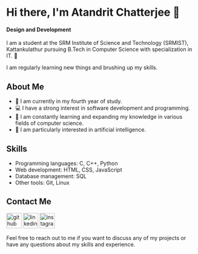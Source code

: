 # Hi there, I'm Atandrit Chatterjee 👋
#### Design and Development
I am a student at the SRM Institute of Science and Technology (SRMIST), Kattankulathur pursuing B.Tech in Computer Science with specialization in IT. 📡

I am regularly learning new things and brushing up my skills.

## About Me

- 🏫 I am currently in my fourth year of study.
- 💻 I have a strong interest in software development and programming.
- 🌱 I am constantly learning and expanding my knowledge in various fields of computer science.
- 🤖 I am particularly interested in artificial intelligence.


## Skills

- Programming languages: C, C++, Python
- Web development: HTML, CSS, JavaScript
- Database management: SQL
- Other tools: Git, Linux

## Contact Me

[<img src='https://cdn.jsdelivr.net/npm/simple-icons@3.0.1/icons/github.svg' alt='github' height='40'>](https://github.com/atandrit)  [<img src='https://cdn.jsdelivr.net/npm/simple-icons@3.0.1/icons/linkedin.svg' alt='linkedin' height='40'>](https://www.linkedin.com/in/atandrit-chatterjee/)  [<img src='https://cdn.jsdelivr.net/npm/simple-icons@3.0.1/icons/instagram.svg' alt='instagram' height='40'>](https://www.instagram.com/atandrit._/)  


Feel free to reach out to me if you want to discuss any of my projects or have any questions about my skills and experience.

  

